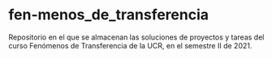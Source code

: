 # fen-menos_de_transferencia
Repositorio en el que se almacenan las soluciones de proyectos y tareas del curso Fenómenos de Transferencia de la UCR, en el semestre II de 2021.
